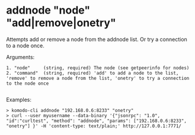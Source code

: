# addnode "node" "add|remove|onetry"

Attempts add or remove a node from the addnode list.
Or try a connection to a node once.


Arguments:
```
1. "node"     (string, required) The node (see getpeerinfo for nodes)
2. "command"  (string, required) 'add' to add a node to the list, 'remove' to remove a node from the list, 'onetry' to try a connection to the node once


```
Examples:
```
> komodo-cli addnode "192.168.0.6:8233" "onetry"
> curl --user myusername --data-binary '{"jsonrpc": "1.0", "id":"curltest", "method": "addnode", "params": ["192.168.0.6:8233", "onetry"] }' -H 'content-type: text/plain;' http://127.0.0.1:7771/
```

